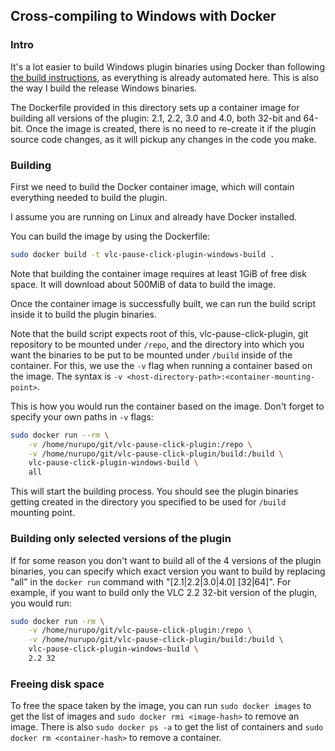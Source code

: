## Cross-compiling to Windows with Docker

### Intro

It's a lot easier to build Windows plugin binaries using Docker than following [the build instructions](/BUILD.md), as everything is already automated here.
This is also the way I build the release Windows binaries.

The Dockerfile provided in this directory sets up a container image for building all versions of the plugin: 2.1, 2.2, 3.0 and 4.0, both 32-bit and 64-bit.
Once the image is created, there is no need to re-create it if the plugin source code changes, as it will pickup any changes in the code you make.

### Building

First we need to build the Docker container image, which will contain everything needed to build the plugin.

I assume you are running on Linux and already have Docker installed.

You can build the image by using the Dockerfile:

```bash
sudo docker build -t vlc-pause-click-plugin-windows-build .
```

Note that building the container image requires at least 1GiB of free disk space.
It will download about 500MiB of data to build the image.

Once the container image is successfully built, we can run the build script inside it to build the plugin binaries.

Note that the build script expects root of this, vlc-pause-click-plugin, git repository to be mounted under `/repo`, and the directory into which you want the binaries to be put to be mounted under `/build` inside of the container.
For this, we use the `-v` flag when running a container based on the image.
The syntax is `-v <host-directory-path>:<container-mounting-point>`.

This is how you would run the container based on the image.
Don't forget to specify your own paths in `-v` flags:

```bash
sudo docker run --rm \
    -v /home/nurupo/git/vlc-pause-click-plugin:/repo \
    -v /home/nurupo/git/vlc-pause-click-plugin/build:/build \
    vlc-pause-click-plugin-windows-build \
    all
```

This will start the building process.
You should see the plugin binaries getting created in the directory you specified to be used for `/build` mounting point.

### Building only selected versions of the plugin

If for some reason you don't want to build all of the 4 versions of the plugin binaries, you can specify which exact version you want to build by replacing "all" in the `docker run` command with "[2.1|2.2|3.0|4.0] [32|64]".
For example, if you want to build only the VLC 2.2 32-bit version of the plugin, you would run:

```bash
sudo docker run -rm \
    -v /home/nurupo/git/vlc-pause-click-plugin:/repo \
    -v /home/nurupo/git/vlc-pause-click-plugin/build:/build \
    vlc-pause-click-plugin-windows-build \
    2.2 32
```

### Freeing disk space

To free the space taken by the image, you can run `sudo docker images` to get the list of images and `sudo docker rmi <image-hash>` to remove an image.
There is also `sudo docker ps -a` to get the list of containers and `sudo docker rm <container-hash>` to remove a container.

